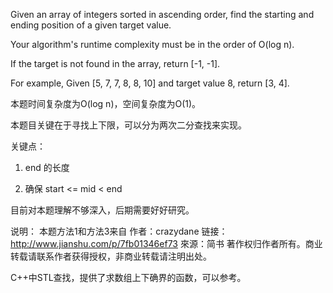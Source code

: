 Given an array of integers sorted in ascending order, find the starting and ending position of a given target value.

Your algorithm's runtime complexity must be in the order of O(log n).

If the target is not found in the array, return [-1, -1].

For example,
Given [5, 7, 7, 8, 8, 10] and target value 8,
return [3, 4].

本题时间复杂度为O(log n)，空间复杂度为O(1)。

本题目关键在于寻找上下限，可以分为两次二分查找来实现。

关键点：

1. end 的长度

2. 确保 start <= mid < end

目前对本题理解不够深入，后期需要好好研究。

说明：
本题方法1和方法3来自
作者：crazydane
链接：http://www.jianshu.com/p/7fb01346ef73
來源：简书
著作权归作者所有。商业转载请联系作者获得授权，非商业转载请注明出处。

C++中STL查找，提供了求数组上下确界的函数，可以参考。
